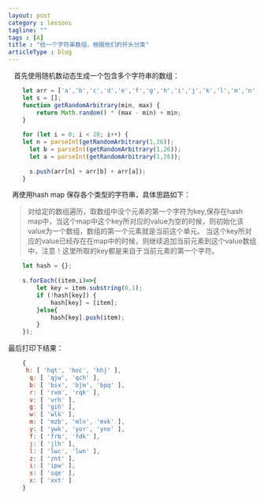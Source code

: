 ```yaml
---
layout: post
category : lessons
tagline: ""
tags : [A]
title : "给一个字符串数组，根据他们的开头分类"
articleType : blog
---
```



&nbsp;&nbsp;&nbsp;首先使用随机数动态生成一个包含多个字符串的数组：
```javascript
	let arr = ['a','b','c','d','e','f','g','h','i','j','k','l','m','n','o','p','q','r','s','t','u','v','w','x','y','z'];
	let s = [];
	function getRandomArbitrary(min, max) {
		return Math.random() * (max - min) + min;
	}
    
	for (let i = 0; i < 28; i++) {
	let n = parseInt(getRandomArbitrary(1,26));
      let b = parseInt(getRandomArbitrary(1,26));
      let a = parseInt(getRandomArbitrary(1,26));
    	
      s.push(arr[n] + arr[b] + arr[a]);
    }
```
&nbsp;&nbsp;再使用hash map 保存各个类型的字符串，具体思路如下：  
> 对给定的数组遍历，取数组中没个元素的第一个字符为key,保存在hash map中，当这个map中这个key所对应的value为空的时候，则初始化该value为一个数组，数组的第一个元素就是当前这个单元。
> 当这个key所对应的value已经存在在map中的时候，则继续追加当前元素到这个value数组中，注意！这里所取的key都是来自于当前元素的第一个字符。

```javascript
	let hash = {};
    
	s.forEach((item,i)=>{
		let key = item.substring(0,1);
		if (!hash[key]) {
    		hash[key] = [item];
    	}else{
    		hash[key].push(item);
    	}
	});
```
    
最后打印下结果：
```javascript
	{
	 h: [ 'hqt', 'hoc', 'hhj' ],
      q: [ 'qjw', 'qch' ],
      b: [ 'bsx', 'bjm', 'bpq' ],
      r: [ 'rxm', 'rqk' ],
      v: [ 'vrh' ],
      g: [ 'gih' ],
      w: [ 'wlk' ],
      m: [ 'mzb', 'mln', 'mvk' ],
      y: [ 'ywk', 'yor', 'yno' ],
      f: [ 'frb', 'fdk' ],
      j: [ 'jlh' ],
      l: [ 'lwc', 'lwn' ],
      z: [ 'znt' ],
      i: [ 'ipw' ],
      s: [ 'sqe' ],
      x: [ 'xxt' ] 
	}
```
    
